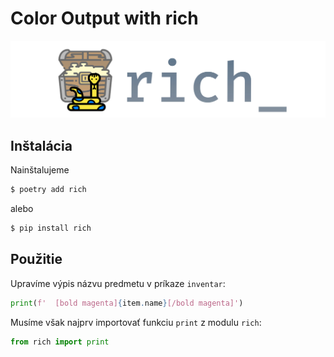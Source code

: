 # Color Output with rich

[![Logo modulu rich](../images/logo-rich.svg)](https://github.com/Textualize/rich)


## Inštalácia

Nainštalujeme

```bash
$ poetry add rich
```

alebo

```bash
$ pip install rich
```

## Použitie

Upravíme výpis názvu predmetu v príkaze `inventar`:

```python
print(f'  [bold magenta]{item.name}[/bold magenta]')
```

Musíme však najprv importovať funkciu `print` z modulu `rich`:

```python
from rich import print
```
